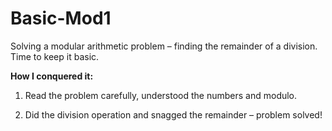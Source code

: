 # Basic-Mod1

Solving a modular arithmetic problem – finding the remainder of a division. Time to keep it basic.

**How I conquered it:**

1. Read the problem carefully, understood the numbers and modulo.

2. Did the division operation and snagged the remainder – problem solved!


